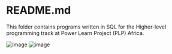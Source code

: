 #  README.md

This folder contains programs written in SQL for the Higher-level programming track at Power Learn Project (PLP) Africa.

![image](https://github.com/RichardMiruka/PLP/assets/105627752/088480b5-93ea-4900-a632-221006219ad4)  ![image](https://github.com/RichardMiruka/Power-Learn-Project/assets/105627752/2e5dbcf3-618f-47f2-9b8e-7065b85a79b8)


